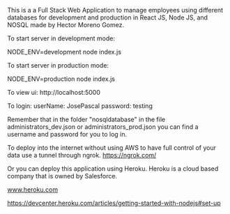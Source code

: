 This is a a Full Stack Web Application to manage employees using different databases for development and production in React JS, Node JS, and NOSQL made by Hector Moreno Gomez.

To start server in development mode:

NODE_ENV=development node index.js

To start server in production mode:

NODE_ENV=production node index.js

To view ui:
http://localhost:5000

To login:
userName: JosePascal
password: testing

Remember that in the folder "nosqldatabase" in the file administrators_dev.json or administrators_prod.json you can find a username and password for you to log in.

To deploy into the internet without using AWS to have full control of your data use a tunnel through ngrok.
https://ngrok.com/

Or you can deploy this application using Heroku. Heroku is a cloud based company that is owned by Salesforce.

www.heroku.com

https://devcenter.heroku.com/articles/getting-started-with-nodejs#set-up
